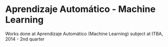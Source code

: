 Aprendizaje Automático - Machine Learning
================

Works done at Aprendizaje Automático (Machine Learning) subject at ITBA, 2014 - 2nd quarter

